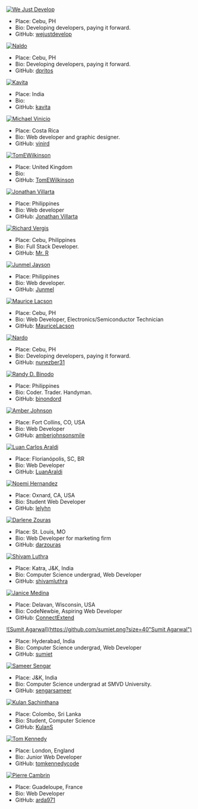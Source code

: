 
 [![We Just Develop](https://github.com/wejustdevelop.png?size=40 "WeJustDevelop")](https://github.com/wejustdevelop)
 - Place: Cebu, PH
 - Bio: Developing developers, paying it forward.
 - GitHub: [wejustdevelop](https://github.com/wejustdevelop)


[![Naldo](https://github.com/dpritos.png?size=40 "Naldo")](https://github.com/dpritos)
 - Place: Cebu, PH
 - Bio: Developing developers, paying it forward.
 - GitHub: [dpritos](https://github.com/dpritos)


[![Kavita](https://github.com/kavitaast.png?size=40 "Kavita")](https://github.com/kavitaast)
 - Place: India
 - Bio:
 - GitHub: [kavita](https://github.com/kavitaast)

 
 [![Michael Vinicio](https://github.com/vinird.png?size=40 "Michael Vinicio")](https://github.com/vinird)
 - Place: Costa Rica
 - Bio: Web developer and graphic designer.
 - GitHub: [vinird](https://github.com/vinird)

 
 [![TomEWilkinson](https://github.com/TomEWilKinson.png?size=40 "TomEWilkinson")](https://github.com/TomEWilkinson)
 - Place: United Kingdom
 - Bio:
 - GitHub: [TomEWilkinson](https://github.com/TomEWilkinson)


[![Jonathan Villarta](https://github.com/vinird.png?size=40 "Jonathan Villarta")](https://github.com/vinird)
 - Place: Philippines
 - Bio: Web developer
 - GitHub: [Jonathan Villarta](https://github.com/villartadh)

[![Richard Vergis](https://github.com/gahdada01.png?size=40 "Richard Vergis")](https://github.com/gahdada01)
 - Place: Cebu, Philippines
 - Bio: Full Stack Developer.
 - GitHub: [Mr. R](https://github.com/gahdada01)

[![Junmel Jayson](https://github.com/vinird.png?size=40 "Junmel Jayson")](https://github.com/vinird)
 - Place: Philippines
 - Bio: Web developer.
 - GitHub: [Junmel](https://github.com/Junmel)

[![Maurice Lacson](https://github.com/MauriceLacson.png?size=40 "Maurice Lacson")](https://github.com/MauriceLacson)
 - Place: Cebu, PH
 - Bio: Web Developer, Electronics/Semiconductor Technician
 - GitHub: [MauriceLacson](https://github.com/MauriceLacson)

 [![Nardo](https://github.com/nunezber31.png?size=40 "Nardo")](https://github.com/nunezber31)
 - Place: Cebu, PH
 - Bio: Developing developers, paying it forward.
 - GitHub: [nunezber31](https://github.com/nunezber31)

 [![Randy D. Binodo](https://github.com/binondord.png?size=40 "Randy D.Binodo")](https://github.com/binondord)
 - Place: Philippines
 - Bio: Coder. Trader. Handyman.
 - GitHub: [binondord](https://github.com/binoondord)

 [![Amber Johnson](https://github.com/amberjohnsonsmile.png?size=40 "Amber Johnson")](https://github.com/amberjohnsonsmile)
 - Place: Fort Collins, CO, USA
 - Bio: Web Developer
 - GitHub: [amberjohnsonsmile](https://github.com/amberjohnsonsmile)

 [![Luan Carlos Araldi](https://github.com/LuanAraldi.png?size=40 "Luan Carlos Araldi")](https://github.com/LuanAraldi)
 - Place: Florianópolis, SC, BR
 - Bio: Web Developer
 - GitHub: [LuanAraldi](https://github.com/LuanAraldi)

 [![Noemi Hernandez](https://github.com/lelyhn.png?size=40 "Noemi Hernandez")](https://github.com/lelyhn)
 - Place: Oxnard, CA, USA
 - Bio: Student Web Developer
 - GitHub: [lelyhn](https://github.com/lelyhn)

 [![Darlene Zouras](https://github.com/darzouras.png?size=40 "Darlene Zouras")](https://github.com/darzouras)
 - Place: St. Louis, MO
 - Bio: Web Developer for marketing firm
 - GitHub: [darzouras](https://github.com/darzouras)

 [![Shivam Luthra](https://github.com/shivamluthra.png?size=40 "Shivam Luthra")](https://github.com/shivamluthra)
 - Place: Katra, J&K, India
 - Bio: Computer Science undergrad, Web Developer
 - GitHub: [shivamluthra](https://github.com/shivamluthra)

 [![Janice Medina](https://github.com/ConnectExtend.png?size=40 "Janice Medina")](https://github.com/ConnectExtend)
 - Place: Delavan, Wisconsin, USA
 - Bio: CodeNewbie, Aspiring Web Developer
 - GitHub: [ConnectExtend](https://github.com/ConnectExtend)

 [![Sumit Agarwal](https://github.com/sumiet.png?size=40"Sumit Agarwal")](https://github.com/sumiet)
 - Place: Hyderabad, India
 - Bio: Computer Science undergrad, Web Developer
 - GitHub: [sumiet](https://github.com/sumiet)

 [![Sameer Sengar](https://github.com/sengarsameer.png?size=40 "Sameer Sengar")](https://github.com/sengarsameer)
 - Place: J&K, India
 - Bio: Computer Science undergrad at SMVD University.
 - GitHub: [sengarsameer](https://github.com/sengarsameer)

 [![Kulan Sachinthana](https://github.com/KulanS.png?size=40 "Kulan Sachinthana")](https://github.com/KulanS)
 - Place: Colombo, Sri Lanka
 - Bio: Student, Computer Science
 - GitHub: [KulanS](https://github.com/KulanS)

 [![Tom Kennedy](https://github.com/tomkennedycode.png?size=40 "Tom Kennedy")](https://github.com/tomkennedycode)
 - Place: London, England
 - Bio: Junior Web Developer
 - GitHub: [tomkennedycode](https://github.com/tomkennedycode)

  [![Pierre Cambrin](https://github.com/arda971.png?size=40 "Pierre Cambrin")](https://github.com/arda971)
 - Place: Guadeloupe, France
 - Bio: Web Developer
 - GitHub: [arda971](https://github.com/arda971)
